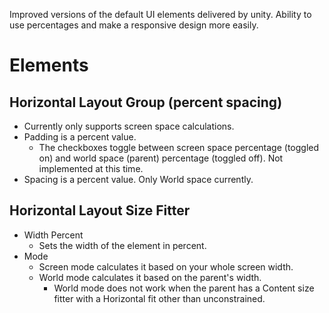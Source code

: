 Improved versions of the default UI elements delivered by unity. Ability to use percentages and make a responsive design more easily.

# Elements
## Horizontal Layout Group (percent spacing)
- Currently only supports screen space calculations.
- Padding is a percent value.
  - The checkboxes toggle between screen space percentage (toggled on) and world space (parent) percentage (toggled off). Not implemented at this time.
- Spacing is a percent value. Only World space currently.

## Horizontal Layout Size Fitter
- Width Percent
  - Sets the width of the element in percent.
- Mode
  - Screen mode calculates it based on your whole screen width.
  - World mode calculates it based on the parent's width.
    - World mode does not work when the parent has a Content size fitter with a Horizontal fit other than unconstrained.
